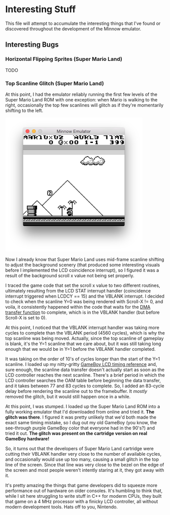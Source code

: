 # Interesting Stuff

This file will attempt to accumulate the interesting things that I've found or
discovered throughout the development of the Minnow emulator.

## Interesting Bugs

### Horizontal Flipping Sprites (Super Mario Land)

TODO

### Top Scanline Glitch (Super Mario Land)

At this point, I had the emulator reliably running the first few levels of the
Super Mario Land ROM with one exception: when Mario is walking to the right,
occasionally the top few scanlines will glitch as if they're momentarily
shifting to the left.

![Scanline Glitch](scanline_glitch.png)

Now I already know that Super Mario Land uses mid-frame scanline shifting to
adjust the background scenery (that produced some interesting visuals before I
implemented the LCD coincidence interrupt), so I figured it was a result of the
background scroll x value not being set properly.

I traced the game code that set the scroll x value to two different routines,
ultimately resulting from the LCD STAT interrupt handler (coincidence interrupt
triggered when LCDCY == 15) and the VBLANK interrupt. I decided to check when
the scanline Y=0 was being rendered with Scroll-X != 0, and voila, it
consistently happened within the code that waits for the [DMA transfer
function](http://bgb.bircd.org/pandocs.htm#lcdoamdmatransfers) to complete,
which is in the VBLANK handler (but before Scroll-X is set to 0).

At this point, I noticed that the VBLANK interrupt handler was taking more
cycles to complete than the VBLANK period (4560 cycles), which is why the top
scanline was being moved. Actually, since the top scanline of gameplay is
blank, it's the Y=1 scanline that we care about, but it was still taking long
enough that we would be in Y=1 before the VBLANK handler completed.

It was taking on the order of 10's of cycles longer than the start of the Y=1
scanline. I loaded up my nitty-gritty [GameBoy LCD timing reference](
http://gameboy.mongenel.com/dmg/gbc_lcdc_timing.txt)
and, sure enough, the scanline data transfer doesn't actually start as soon as
the LCD controller reaches the next scanline. There's a brief period in which
the LCD controller searches the OAM table before beginning the data transfer,
and it takes between 77 and 83 cycles to complete. So, I added an 83-cycle
delay before rendering the scanline out to the framebuffer. It _mostly_ removed
the glitch, but it would still happen once in a while.

At this point, I was stumped. I loaded up the Super Mario Land ROM
into a fully working emulator that I'd downloaded from online and tried it.
**The glitch was there**. I figured it was pretty unlikely that we'd both made
the exact same timing mistake, so I dug out my old GameBoy (you know, the
see-through purple GameBoy color that everyone had in the 90's?) and tried it
out. **The glitch was present on the cartridge version on real GameBoy
hardware!**

So, it turns out that the developers of Super Mario Land cartridge were cutting
their VBLANK handler very close to the number of available cycles, and
occasionally would use up too many, causing a small glitch in the top line of
the screen. Since that line was very close to the bezel on the edge of the
screen and most people weren't intently staring at it, they got away with it.

It's pretty amazing the things that game developers did to squeeze more
performance out of hardware on older consoles. It's humbling to think that,
while I sit here struggling to write stuff in C++ for moderm CPUs, they built
that game on a 4 MHz processor with a finicky LCD controller, all without
modern development tools. Hats off to you, Nintendo.
